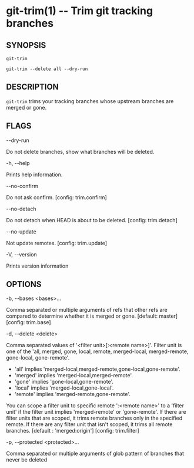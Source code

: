 # git-trim(1) -- Trim git tracking branches

## SYNOPSIS

`git-trim`

`git-trim --delete all --dry-run`

## DESCRIPTION

`git-trim` trims your tracking branches whose upstream branches are merged or gone.

## FLAGS

--dry-run

Do not delete branches, show what branches will be deleted.

-h, --help

Prints help information.

--no-confirm

Do not ask confirm. [config: trim.confirm]

--no-detach

Do not detach when HEAD is about to be deleted. [config: trim.detach]

--no-update

Not update remotes. [config: trim.update]

-V, --version

Prints version information

## OPTIONS

-b, --bases &lt;bases&gt;...

Comma separated or multiple arguments of refs that other refs are compared to determine whether it is merged or gone.
[default: master][config: trim.base]

-d, --delete &lt;delete&gt;

Comma separated values of '&lt;filter unit&gt;[:&lt;remote name&gt;]'. Filter unit is one of the 'all, merged, gone,
local, remote, merged-local, merged-remote, gone-local, gone-remote'.

- 'all' implies 'merged-local,merged-remote,gone-local,gone-remote'.
- 'merged' implies 'merged-local,merged-remote'.
- 'gone' implies 'gone-local,gone-remote'.
- 'local' implies 'merged-local,gone-local'.
- 'remote' implies 'merged-remote,gone-remote'.

You can scope a filter unit to specific remote ':&lt;remote name&gt;' to a 'filter unit' if the filter unit
implies 'merged-remote' or 'gone-remote'. If there are filter units that are scoped, it trims remote branches only in the specified remote.
If there are any filter unit that isn't scoped, it trims all remote branches. [default : 'merged:origin'] [config: trim.filter]

-p, --protected &lt;protected&gt;...

Comma separated or multiple arguments of glob pattern of branches that never be deleted
